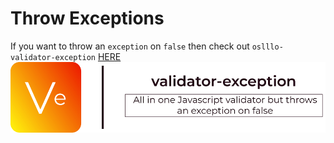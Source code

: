 # Throw Exceptions

If you want to throw an `exception` on `false` then check out `oslllo-validator-exception` [HERE](https://github.com/oslllo/validator-exception)
![](../../images/cover-exception-small.png)
